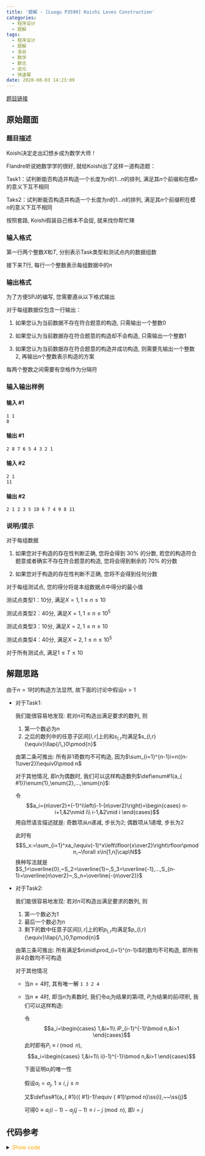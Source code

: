 ```yaml
---
title: '题解 - [Luogu P3599] Koishi Loves Construction'
categories:
  - 程序设计
  - 题解
tags:
  - 程序设计
  - 题解
  - 洛谷
  - 数学
  - 数论
  - 逆元
  - 快速幂
date: 2020-08-03 14:23:09
---
```

[题目链接](https://www.luogu.com.cn/problem/P3599)

<!-- more -->

## 原始题面

### 题目描述

Koishi决定走出幻想乡成为数学大师！

Flandre听说她数学学的很好, 就给Koishi出了这样一道构造题：

Task1：试判断能否构造并构造一个长度为$n$的$1\dots n$的排列, 满足其$n$个前缀和在模$n$的意义下互不相同

Taks2：试判断能否构造并构造一个长度为$n$的$1\dots n$的排列, 满足其$n$个前缀积在模$n$的意义下互不相同

按照套路, Koishi假装自己根本不会捉, 就来找你帮忙辣

### 输入格式

第一行两个整数$X$和$T$, 分别表示Task类型和测试点内的数据组数

接下来$T$行, 每行一个整数表示每组数据中的$n$

### 输出格式

为了方便SPJ的编写, 您需要遵从以下格式输出

对于每组数据仅包含一行输出：

1. 如果您认为当前数据不存在符合题意的构造, 只需输出一个整数$0$

1. 如果您认为当前数据存在符合题意的构造却不会构造, 只需输出一个整数$1$

1. 如果您认为当前数据存在符合题意的构造并成功构造, 则需要先输出一个整数$2$, 再输出$n$个整数表示构造的方案

每两个整数之间需要有空格作为分隔符

### 输入输出样例

#### 输入 #1

```input1
1 1
8
```

#### 输出 #1

```output1
2 8 7 6 5 4 3 2 1
```

#### 输入 #2

```input2
2 1
11
```

#### 输出 #2

```output2
2 1 2 3 5 10 6 7 4 9 8 11
```

### 说明/提示

对于每组数据

1. 如果您对于构造的存在性判断正确, 您将会得到 $30\%$ 的分数, 若您的构造符合题意或者确实不存在符合题意的构造, 您将会得到剩余的 $70\%$ 的分数

1. 如果您对于构造的存在性判断不正确, 您将不会得到任何分数

对于每组测试点, 您的得分将是本组数据点中得分的最小值

测试点类型1：10分, 满足$X=1,1\leq n\leq 10$

测试点类型2：40分, 满足$X=1,1\leq n\leq10^5$

测试点类型3：10分, 满足$X=2,1\leq n\leq 10$

测试点类型4：40分, 满足$X=2,1\leq n\leq10^5$

对于所有测试点, 满足$1\leq T\leq 10$

## 解题思路

由于$n=1$时的构造方法显然, 故下面的讨论中假设$n>1$

- 对于Task1:

  我们能很容易地发现: 若对$n$可构造出满足要求的数列, 则
    1. 第一个数必为$n$
    1. 之后的数列中的任意子区间$[l,r]$上的和$s_{l,r}$均满足$s_{l,r}{\equiv}\llap{/\,}0\pmod{n}$

  由第二条可推出: 所有非$1$奇数均不可构造, 因为$\sum_{i=1}^{n-1}i=n({n-1\over2})\equiv0\pmod n$

  对于其他情况, 即$n$为偶数时, 我们可以这样构造数列$\def\enum#1{a_{ #1}}\enum{1},\enum{2},...,\enum{n}$:

  令  
  $$a_i={n\over2}+(-1)^i\left(i-1-{n\over2}\right)=\begin{cases}
    n-i+1,&2\nmid i\\
    i-1,&2\mid i
  \end{cases}$$
  用自然语言描述就是: 奇数项从$n$递减, 步长为$2$; 偶数项从$1$递增, 步长为$2$

  此时有
  $$S_x:=\sum_{i=1}^xa_i\equiv(-1)^x\left\lfloor{x\over2}\right\rfloor\pmod n,~\forall x\in[1,n]\cap\N$$
  换种写法就是$S_1=\overline{0},~S_2=\overline{1}~,S_3=\overline{-1},...,S_{n-1}=\overline{n\over2}~,S_n=\overline{-{n\over2}}$

- 对于Task2:

  我们能很容易地发现: 若对$n$可构造出满足要求的数列, 则
    1. 第一个数必为$1$
    1. 最后一个数必为$n$
    1. 剩下的数中任意子区间$[l,r]$上的积$p_{l,r}$均满足$p_{l,r}{\equiv}\llap{/\,}0,1\pmod{n}$

  由第三条可推出: 所有满足$n\mid\prod_{i=1}^{n-1}i$的数均不可构造, 即所有非$4$合数均不可构造

  对于其他情况
  - 当$n=4$时, 其有唯一解 `1 3 2 4`
  - 当$n\ne4$时, 即当$n$为素数时, 我们令$a_i$为结果的第$i$项, $P_i$为结果的前$i$项积, 我们可以这样构造:

    令
    $$a_i=\begin{cases}
      1,&i=1\\
      iP_{i-1}^{-1}\bmod n,&i>1
    \end{cases}$$
    此时即有$P_i\equiv i\pmod n$,
    $$a_i=\begin{cases}
      1,&i=1\\
      i(i-1)^{-1}\bmod n,&i>1
    \end{cases}$$

    下面证明$a_i$的唯一性

    假设$a_i=a_j,~1\leqslant i,j\leqslant n$

    又$\def\ss#1{a_{ #1}({ #1}-1)\equiv { #1}\pmod n}\ss{i},~~\ss{j}$

    可得$0\equiv a_i(i-1)-a_j(j-1)\equiv i-j\pmod n$, 即$i=j$

## 代码参考

<details>
<summary><font color='orange'>Show code</font></summary>

```cpp
/*
 * @Author: Tifa
 * @LastEditTime: 2020-08-03 14:23:09
 * @Description:
 */
const int N = 1e5 + 5;
i64 qpow(i64 a, i64 b, i64 mod) {
  i64 res = 1;
  for (; b; b >>= 1, (a *= a) %= mod)
    if (b & 1) (res *= a) %= mod;
  return res;
}
bool vis[N];
int  prime[N], cnt_prime;
int main() {
  _for(i, 2, n) {
    if (!vis[i]) prime[++cnt_prime] = i;
    for (int j = 1; j <= cnt_prime && i * prime[j] <= n; ++j) {
      vis[i * prime[j]] = 1;
      if (i % prime[j] == 0) break;
    }
  }
  int x, kase;
  cin >> x >> kase;
  while (kase--) {
    int n;
    cin >> n;
    if (x == 1) {
      if (n & 1 && n > 1) {
        cout << "0" << endl;
        continue;
      }
      cout << "2";
      _for(i, 1, n) cout << " " << (i & 1 ? n + 1 - i : i - 1);
      cout << endl;
    } else {
      if (vis[n] ^ (n == 4)) {
        cout << "0" << endl;
        continue;
      }
      if (n == 1) {
        cout << "2 1" << endl;
        continue;
      }
      if (n == 4) {
        cout << "2 1 3 2 4" << endl;
        continue;
      }
      cout << "2";
      for (int i = 1, _ = 1, prod = 1; i < n; ++i) {
        cout << " " << _;
        _ = qpow(prod, n - 2, n) * (i + 1) % n;
        prod = 1ll * prod * _ % n;
      }
      cout << " " << n << endl;
    }
  }
  return 0;
}
```

</details>
